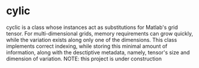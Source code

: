 # cylic
cyclic is a class whose instances act as substitutions for Matlab's grid tensor. 
For multi-dimensional grids, memory requirements can grow quickly, 
while the variation exists along only one of the dimensions. 
This class implements correct indexing, while storing this minimal amount of information, along with
the desctiptive metadata, namely, tensor's size and dimension of variation.
NOTE: this project is under construction